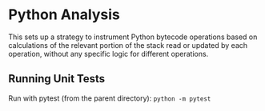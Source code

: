 # Python Analysis
This sets up a strategy to instrument Python bytecode operations based on calculations of the relevant portion of the stack read or updated by each operation, without any specific logic for different operations.

## Running Unit Tests
Run with pytest (from the parent directory): `python -m pytest`
